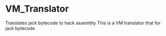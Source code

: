 # VM_Translator
Translates jack bytecode to hack assembly
This is a VM translator that for jack bytecode
